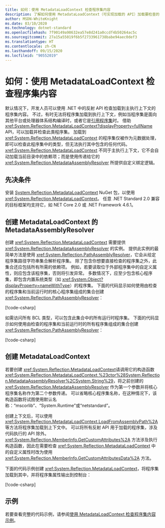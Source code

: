 ```yaml
---
title: 如何：使用 MetadataLoadContext 检查程序集内容
description: 了解如何使用 MetadataLoadContext（可实现加载的 API）加载要检查的 .NET 程序集。
author: MSDN-WhiteKnight
ms.date: 03/10/2020
ms.technology: dotnet-standard
ms.openlocfilehash: 7f90149a98632ea57e8d241a0ccdf4b50264ac5c
ms.sourcegitcommit: 27a15a55019f6b5f2733961738babe94aec0def3
ms.translationtype: HT
ms.contentlocale: zh-CN
ms.lasthandoff: 09/15/2020
ms.locfileid: "90552019"
---
```

# <a name="how-to-inspect-assembly-contents-using-metadataloadcontext"></a>如何：使用 MetadataLoadContext 检查程序集内容

默认情况下，开发人员可以使用 .NET 中的反射 API 检查加载到主执行上下文的程序集内容。 不过，有时无法将程序集加载到执行上下文，例如当程序集是面向其他平台或处理器体系结构编译时，或者它是[引用程序集](reference-assemblies.md)时。 借助 <xref:System.Reflection.MetadataLoadContext?displayProperty=fullName> API，可以加载并检查此类程序集。 加载到 <xref:System.Reflection.MetadataLoadContext> 的程序集仅被作为元数据处理，即可以检查此程序集中的类型，但无法执行其中包含的任何代码。 <xref:System.Reflection.MetadataLoadContext> 不同于主执行上下文，它不会自动加载当前目录中的依赖项；而是使用传递给它的 <xref:System.Reflection.MetadataAssemblyResolver> 所提供自定义绑定逻辑。

## <a name="prerequisites"></a>先决条件

安装 [System.Reflection.MetadataLoadContext](https://www.nuget.org/packages/System.Reflection.MetadataLoadContext) NuGet 包，以使用 <xref:System.Reflection.MetadataLoadContext>。 任意 .NET Standard 2.0 兼容的目标框架均支持它，如 NET Core 2.0 或 .NET Framework 4.6.1。

## <a name="create-metadataassemblyresolver-for-metadataloadcontext"></a>创建 MetadataLoadContext 的 MetadataAssemblyResolver

创建 <xref:System.Reflection.MetadataLoadContext> 需要提供 <xref:System.Reflection.MetadataAssemblyResolver> 的实例。 提供此实例的最简单方法是使用 <xref:System.Reflection.PathAssemblyResolver>，它会从给定程序集路径字符串集合解析程序集。 除了包含你想要直接检查的程序集之外，此集合还应包括所有所需的依赖项。 例如，若要读取位于外部程序集中的自定义属性，则应包含该程序集，否则将引发异常。 多数情况下，应至少包含核心程序集，即包含内置系统类型（如 <xref:System.Object?displayProperty=nameWithType>）的程序集。  下面的代码显示如何使用由检查的程序集和当前运行时的核心程序集组成的集合创建 <xref:System.Reflection.PathAssemblyResolver>：

[!code-csharp[](snippets/inspect-contents-using-metadataloadcontext/MetadataLoadContextSnippets.cs#CoreAssembly)]

如需访问所有 BCL 类型，可以包含此集合中的所有运行时程序集。 下面的代码显示如何使用由检查的程序集和当前运行时的所有程序集组成的集合创建 <xref:System.Reflection.PathAssemblyResolver>：

[!code-csharp[](snippets/inspect-contents-using-metadataloadcontext/MetadataLoadContextSnippets.cs#RuntimeAssemblies)]

## <a name="create-metadataloadcontext"></a>创建 MetadataLoadContext

若要创建 <xref:System.Reflection.MetadataLoadContext>请调用它的构造函数 <xref:System.Reflection.MetadataLoadContext.%23ctor%28System.Reflection.MetadataAssemblyResolver%2CSystem.String%29>，将之前创建的 <xref:System.Reflection.MetadataAssemblyResolver> 作为第一个参数并将核心程序集名称作为第二个参数传递。 可以省略核心程序集名称，在这种情况下，该构造函数将试图使用默认名称：“mscorlib”、“System.Runtime”或“netstandard”。

创建上下文后，可以使用 <xref:System.Reflection.MetadataLoadContext.LoadFromAssemblyPath%2A> 等方法将程序集加载到上下文中。 可以将所有反射 API 用于加载的程序集，涉及代码执行的 API 除外。 <xref:System.Reflection.MemberInfo.GetCustomAttributes%2A> 方法涉及执行构造函数，因此在需要检查 <xref:System.Reflection.MetadataLoadContext> 中的自定义属性时改为使用 <xref:System.Reflection.MemberInfo.GetCustomAttributesData%2A> 方法。

下面的代码示例创建 <xref:System.Reflection.MetadataLoadContext>，将程序集加载到其中，并将程序集属性输出到控制台：

[!code-csharp[](snippets/inspect-contents-using-metadataloadcontext/MetadataLoadContextSnippets.cs#CreateContext)]

## <a name="example"></a>示例

若要查看完整的代码示例，请参阅[使用 MetadataLoadContext 检查程序集内容示例](/samples/dotnet/samples/inspect-assembly-contents-using-metadataloadcontext/)。
